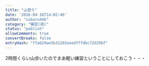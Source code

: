 ```yaml
---
title: "山登り"
date: '2016-04-16T14:02:46'
author: "subaru44k"
category: "練習(弱)"
status: "publish"
allowComments: true
convertBreaks: false
entryHash: "f7a629ae5b31265eeedfffdbc72d29bf"
---
```

2時間くらい山歩いたのでまあ軽い練習ということにしておこう・・・
